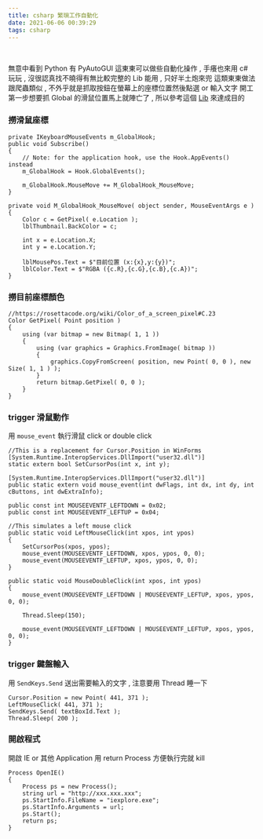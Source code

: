 ```yaml
---
title: csharp 繁瑣工作自動化
date: 2021-06-06 00:39:29
tags: csharp
---
```

&nbsp;
<!-- more -->

無意中看到 Python 有 PyAutoGUI 這東東可以做些自動化操作 , 手癢也來用 c# 玩玩 , 沒很認真找不曉得有無比較完整的 Lib 能用 , 只好半土炮來兜
這類東東做法跟爬蟲類似 , 不外乎就是抓取按鈕在螢幕上的座標位置然後點選 or 輸入文字
開工第一步想要抓 Global 的滑鼠位置馬上就陣亡了 , 所以參考這個 [Lib](https://github.com/gmamaladze/globalmousekeyhook) 來達成目的

### 撈滑鼠座標
```
private IKeyboardMouseEvents m_GlobalHook;
public void Subscribe()
{
	// Note: for the application hook, use the Hook.AppEvents() instead
	m_GlobalHook = Hook.GlobalEvents();

	m_GlobalHook.MouseMove += M_GlobalHook_MouseMove;
}

private void M_GlobalHook_MouseMove( object sender, MouseEventArgs e )
{
	Color c = GetPixel( e.Location );
	lblThumbnail.BackColor = c;

	int x = e.Location.X;
	int y = e.Location.Y;

	lblMousePos.Text = $"目前位置 (x:{x},y:{y})";
	lblColor.Text = $"RGBA ({c.R},{c.G},{c.B},{c.A})";
}
```

### 撈目前座標顏色
```
//https://rosettacode.org/wiki/Color_of_a_screen_pixel#C.23
Color GetPixel( Point position )
{
	using (var bitmap = new Bitmap( 1, 1 ))
	{
		using (var graphics = Graphics.FromImage( bitmap ))
		{
			graphics.CopyFromScreen( position, new Point( 0, 0 ), new Size( 1, 1 ) );
		}
		return bitmap.GetPixel( 0, 0 );
	}
}
```

### trigger 滑鼠動作
用 `mouse_event` 執行滑鼠 click or double click
```
//This is a replacement for Cursor.Position in WinForms
[System.Runtime.InteropServices.DllImport("user32.dll")]
static extern bool SetCursorPos(int x, int y);

[System.Runtime.InteropServices.DllImport("user32.dll")]
public static extern void mouse_event(int dwFlags, int dx, int dy, int cButtons, int dwExtraInfo);

public const int MOUSEEVENTF_LEFTDOWN = 0x02;
public const int MOUSEEVENTF_LEFTUP = 0x04;

//This simulates a left mouse click
public static void LeftMouseClick(int xpos, int ypos)
{
    SetCursorPos(xpos, ypos);
    mouse_event(MOUSEEVENTF_LEFTDOWN, xpos, ypos, 0, 0);
    mouse_event(MOUSEEVENTF_LEFTUP, xpos, ypos, 0, 0);
}

public static void MouseDoubleClick(int xpos, int ypos)
{
    mouse_event(MOUSEEVENTF_LEFTDOWN | MOUSEEVENTF_LEFTUP, xpos, ypos, 0, 0);

	Thread.Sleep(150);

    mouse_event(MOUSEEVENTF_LEFTDOWN | MOUSEEVENTF_LEFTUP, xpos, ypos, 0, 0);
}

```

### trigger 鍵盤輸入
用 `SendKeys.Send` 送出需要輸入的文字 , 注意要用 Thread 睡一下
```
Cursor.Position = new Point( 441, 371 );
LeftMouseClick( 441, 371 );
SendKeys.Send( textBoxId.Text );
Thread.Sleep( 200 );

```

### 開啟程式
開啟 IE or 其他 Application 用 return Process 方便執行完就 kill
```
Process OpenIE()
{
	Process ps = new Process();
	string url = "http://xxx.xxx.xxx";
	ps.StartInfo.FileName = "iexplore.exe";
	ps.StartInfo.Arguments = url;
	ps.Start();
	return ps;
}

```
